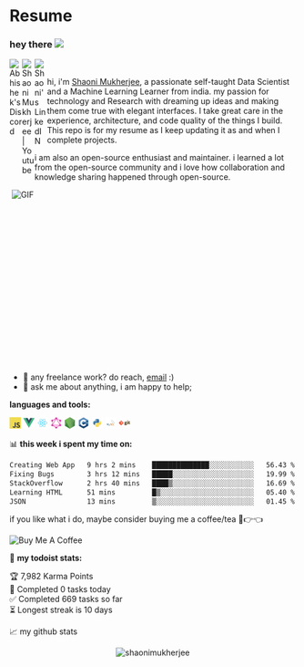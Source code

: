 # Resume
### hey there <img src="https://media.giphy.com/media/hvRJCLFzcasrR4ia7z/giphy.gif" width="25px">
<a href="https://discord.gg/XTW52Kt">
  <img align="left" alt="Abhishek's Discord" width="22px" src="https://raw.githubusercontent.com/peterthehan/peterthehan/master/assets/discord.svg" />
</a>
<a href="https://www.youtube.com/channel/UCLRnlV63-CoOh5P9b_FWM0A">
  <img align="left" alt="Shaoni Mukherjee | Youtube" width="22px" src="https://raw.githubusercontent.com/peterthehan/peterthehan/master/assets/youtube.svg" />
</a>
<a href="https://www.linkedin.com/in/shaoni-mukherjee/">
  <img align="left" alt="Shaoni's LinkedIN" width="22px" src="https://raw.githubusercontent.com/peterthehan/peterthehan/master/assets/linkedin.svg" />
</a>

</a>


<br />

hi, i'm [Shaoni Mukherjee](https://www.youtube.com/channel/UCLRnlV63-CoOh5P9b_FWM0A), a passionate self-taught Data Scientist and a Machine Learning Learner from india. my passion for technology and Research with dreaming up ideas and making them come true with elegant interfaces. I take great care in the experience, architecture, and code quality of the things I build. This repo is for my resume as I keep updating it as and when I complete projects.

i am also an open-source enthusiast and maintainer. i learned a lot from the open-source community and i love how collaboration and knowledge sharing happened through open-source.


  <img align="right" alt="GIF" src="https://c.tenor.com/IVCnKbtTeRQAAAAC/programming-computer.gif" width="500" height="320" />
  
- 💼 any freelance work? do reach, [email](mailto:shaomukherjee@gmail.com) :)
- 💬 ask me about anything, i am happy to help;

**languages and tools:**  

<code><img height="20" src="https://raw.githubusercontent.com/github/explore/80688e429a7d4ef2fca1e82350fe8e3517d3494d/topics/javascript/javascript.png"></code>
<code><img height="20" src="https://raw.githubusercontent.com/github/explore/80688e429a7d4ef2fca1e82350fe8e3517d3494d/topics/vue/vue.png"></code>
<code><img height="20" src="https://raw.githubusercontent.com/github/explore/80688e429a7d4ef2fca1e82350fe8e3517d3494d/topics/react/react.png"></code>
<code><img height="20" src="https://raw.githubusercontent.com/github/explore/5c058a388828bb5fde0bcafd4bc867b5bb3f26f3/topics/graphql/graphql.png"></code>
<code><img height="20" src="https://raw.githubusercontent.com/github/explore/80688e429a7d4ef2fca1e82350fe8e3517d3494d/topics/nodejs/nodejs.png"></code>
<code><img height="20" src="https://raw.githubusercontent.com/github/explore/80688e429a7d4ef2fca1e82350fe8e3517d3494d/topics/cpp/cpp.png"></code>
<code><img height="20" src="https://raw.githubusercontent.com/github/explore/80688e429a7d4ef2fca1e82350fe8e3517d3494d/topics/python/python.png"></code>
<code><img height="20" src="https://raw.githubusercontent.com/github/explore/80688e429a7d4ef2fca1e82350fe8e3517d3494d/topics/mysql/mysql.png"></code>
<code><img height="20" src="https://raw.githubusercontent.com/github/explore/80688e429a7d4ef2fca1e82350fe8e3517d3494d/topics/git/git.png"></code>

📊 **this week i spent my time on:**
<!--START_SECTION:waka-->
```text
Creating Web App   9 hrs 2 mins    ██████████████░░░░░░░░░░░   56.43 % 
Fixing Bugs        3 hrs 12 mins   █████░░░░░░░░░░░░░░░░░░░░   19.99 % 
StackOverflow      2 hrs 40 mins   ████▒░░░░░░░░░░░░░░░░░░░░   16.69 % 
Learning HTML      51 mins         █▒░░░░░░░░░░░░░░░░░░░░░░░   05.40 % 
JSON               13 mins         ▒░░░░░░░░░░░░░░░░░░░░░░░░   01.45 % 
```
<!--END_SECTION:waka-->

if you like what i do, maybe consider buying me a coffee/tea 🥺👉👈

<a target="_blank"><img src="https://cdn.buymeacoffee.com/buttons/v2/default-red.png" alt="Buy Me A Coffee" width="150" ></a>

🚧 **my todoist stats:**
<!-- TODO-IST:START -->
🏆  7,982 Karma Points           
🌸  Completed 0 tasks today           
✅  Completed 669 tasks so far           
⏳  Longest streak is 10 days
<!-- TODO-IST:END -->


📈 my github stats

<p align="center"> <img src="https://github-readme-stats.vercel.app/api?username=shaonimukherjee&show_icons=true&theme=gotham" alt="shaonimukherjee" />
